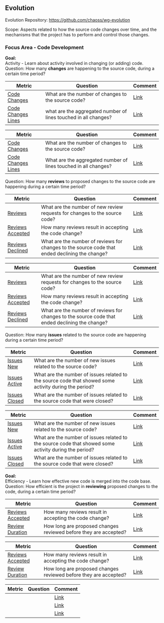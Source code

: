 ## Evolution
Evolution Repository: https://github.com/chaoss/wg-evolution

Scope: Aspects related to how the source code changes over time, and the mechanisms that the project has to perform and control those changes.

### Focus Area - Code Development

**Goal:**  
Activity - Learn about activity involved in changing (or adding) code.  
Question: How many **changes** are happening to the source code, during a certain time period?  

**Metric** | **Question** | **Comment**
---|---|---
[Code Changes](https://chaoss.community/metric-code-changes/) | What are the number of changes to the source code? | [Link](https://github.com/chaoss/wg-evolution/issues/181)
[Code Changes Lines](https://chaoss.community/metric-code-changes-lines) | what are the aggregated number of lines touched in all changes? | [Link](https://github.com/chaoss/wg-evolution/issues/182)

<div>
<table>
  <thead><tr><th>Metric</th><th>Question</th><th>Comment</th></tr></thead>
<tbody>
  <tr><td><a href="https://chaoss.community/metric-code-changes/">Code Changes</a></td><td>What are the number of changes to the source code?</td><td><a href="https://github.com/chaoss/wg-evolution/issues/181">Link</a></td></tr> 
  <tr><td><a href="https://chaoss.community/metric-code-changes-lines">Code Changes Lines</a></td><td>What are the aggregated number of lines touched in all changes?</td><td><a href="https://github.com/chaoss/wg-evolution/issues/182">Link</a></td></tr> 
</tbody>
</table> 
</div>

Question: How many **reviews** to proposed changes to the source code are happening during a certain time period?  

**Metric** | **Question** | **Comment**
---|---|---
[Reviews](https://chaoss.community/metric-reviews) | What are the number of new review requests for changes to the source code? | [Link](https://github.com/chaoss/wg-evolution/issues/183)
[Reviews Accepted](https://chaoss.community/metric-reviews-accepted) | How many reviews result in accepting the code change? | [Link](https://github.com/chaoss/wg-evolution/issues/184)
[Reviews Declined](https://chaoss.community/metric-reviews-declined) | What are the number of reviews for changes to the source code that ended declining the change? | [Link](https://github.com/chaoss/wg-evolution/issues/185)

<div>
<table>
  <thead><tr><th>Metric</th><th>Question</th><th>Comment</th></tr></thead>
<tbody>
  <tr><td><a href="https://chaoss.community/metric-reviews">Reviews</a></td><td>What are the number of new review requests for changes to the source code?</td><td><a href="https://github.com/chaoss/wg-evolution/issues/183">Link</a></td></tr> 
  <tr><td><a href="https://chaoss.community/metric-reviews-accepted">Reviews Accepted</a></td><td>How many reviews result in accepting the code change?</td><td><a href="https://github.com/chaoss/wg-evolution/issues/184">Link</a></td></tr> 
  <tr><td><a href="https://chaoss.community/metric-reviews-declined">Reviews Declined</a></td><td>What are the number of reviews for changes to the source code that ended declining the change?</td><td><a href="https://github.com/chaoss/wg-evolution/issues/185">Link</a></td></tr> 
</tbody>
</table> 
</div>

Question: How many **issues** related to the source code are happening during a certain time period?  

**Metric** | **Question** | **Comment**
---|---|---
[Issues New](https://chaoss.community/metric-issues) | What are the number of new issues related to the source code? | [Link](https://github.com/chaoss/wg-evolution/issues/186)
[Issues Active](https://chaoss.community/metric-issues-active) | What are the number of issues related to the source code that showed some activity during the period? | [Link](https://github.com/chaoss/wg-evolution/issues/187)
[Issues Closed](https://chaoss.community/metric-issues-closed) | What are the number of issues related to the source code that were closed? | [Link](https://github.com/chaoss/wg-evolution/issues/188)

<div>
<table>
  <thead><tr><th>Metric</th><th>Question</th><th>Comment</th></tr></thead>
<tbody>
  <tr><td><a href="https://chaoss.community/metric-issues">Issues New</a></td><td>What are the number of new issues related to the source code?</td><td><a href="https://github.com/chaoss/wg-evolution/issues/186">Link</a></td></tr> 
  <tr><td><a href="https://chaoss.community/metric-issues-active">Issues Active</a></td><td>What are the number of issues related to the source code that showed some activity during the period?</td><td><a href="https://github.com/chaoss/wg-evolution/issues/187">Link</a></td></tr> 
  <tr><td><a href="https://chaoss.community/metric-issues-closed">Issues Closed</a></td><td>What are the number of issues related to the source code that were closed?</td><td><a href="https://github.com/chaoss/wg-evolution/issues/188">Link</a></td></tr> 
</tbody>
</table> 
</div>

**Goal:**  
Efficiency - Learn how effective new code is merged into the code base.  
Question: How efficient is the project in **reviewing** proposed changes to the code, during a certain time period?  

**Metric** | **Question** | **Comment**
---|---|---
[Reviews Accepted](https://chaoss.community/metric-reviews-accepted) | How many reviews result in accepting the code change? | [Link](https://github.com/chaoss/wg-evolution/issues/184)
[Review Duration](https://chaoss.community/metric-review-duration) | How long are proposed changes reviewed before they are accepted? | [Link](https://github.com/chaoss/wg-evolution/issues/189)

<div>
<table>
  <thead><tr><th>Metric</th><th>Question</th><th>Comment</th></tr></thead>
<tbody>
  <tr><td><a href="https://chaoss.community/metric-reviews-accepted">Reviews Accepted</a></td><td>How many reviews result in accepting the code change?</td><td><a href="https://github.com/chaoss/wg-evolution/issues/184">Link</a></td></tr> 
  <tr><td><a href="https://chaoss.community/metric-review-duration">Review Duration</a></td><td>How long are proposed changes reviewed before they are accepted?</td><td><a href="https://github.com/chaoss/wg-evolution/issues/189">Link</a></td></tr> 
</tbody>
</table> 
</div>

<div>
<table>
  <thead><tr><th>Metric</th><th>Question</th><th>Comment</th></tr></thead>
<tbody>
  <tr><td><a href=""></a></td><td></td><td><a href="">Link</a></td></tr> 
  <tr><td><a href=""></a></td><td></td><td><a href="">Link</a></td></tr> 
  <tr><td><a href=""></a></td><td></td><td><a href="">Link</a></td></tr> 
</tbody>
</table> 
</div>



